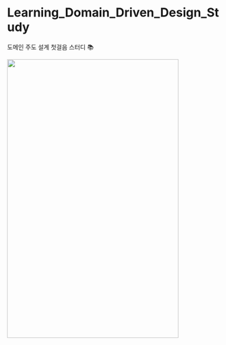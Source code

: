# Learning_Domain_Driven_Design_Study
도메인 주도 설계 첫걸음 스터디 :books:

<img src="https://github.com/JoHyoju04/Learning_Domain_Driven_Design_Study/assets/47858282/f5e8df4b-7ae4-4f7c-af8a-8173a48f80fd" width="400" height="650"/>

